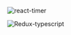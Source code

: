 ![react-timer](https://github.com/krishTechexpert/Typescript-Based-Learning-Project-Important/assets/68417802/47d678a5-8099-42a8-adac-f39987d3b328)



![Redux-typescript](https://github.com/krishTechexpert/Typescript-Based-Learning-Project-Important/assets/68417802/288e16ce-585d-4a6a-8af9-768b24ffdbd7)

